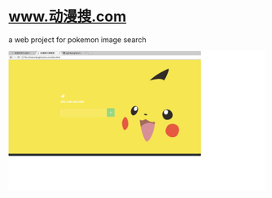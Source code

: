 # www.动漫搜.com
a web project for pokemon image search

![Alt text](https://github.com/qianhaoq/raichu.cn/raw/master/img/screen.png)